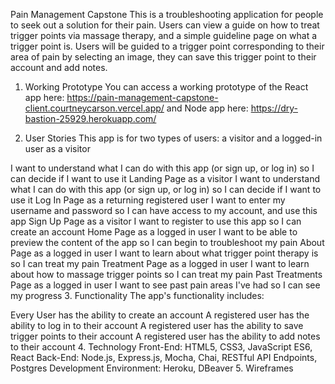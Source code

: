 Pain Management Capstone
This is a troubleshooting application for people to seek out a solution for their pain. Users can view a guide on how to treat trigger points via massage therapy, and a simple guideline page on what a trigger point is. Users will be guided to a trigger point corresponding to their area of pain by selecting an image, they can save this trigger point to their account and add notes.

1. Working Prototype
You can access a working prototype of the React app here: https://pain-management-capstone-client.courtneycarson.vercel.app/ and Node app here: https://dry-bastion-25929.herokuapp.com/

2. User Stories
This app is for two types of users: a visitor and a logged-in user as a visitor

I want to understand what I can do with this app (or sign up, or log in)
so I can decide if I want to use it
Landing Page
as a visitor
I want to understand what I can do with this app (or sign up, or log in)
so I can decide if I want to use it
Log In Page
as a returning registered user
I want to enter my username and password
so I can have access to my account, and use this app
Sign Up Page
as a visitor
I want to register to use this app
so I can create an account
Home Page
as a logged in user
I want to be able to preview the content of the app
so I can begin to troubleshoot my pain
About Page
as a logged in user
I want to learn about what trigger point therapy is
so I can treat my pain
Treatment Page
as a logged in user
I want to learn about how to massage trigger points
so I can treat my pain
Past Treatments Page
as a logged in user
I want to see past pain areas I've had
so I can see my progress
3. Functionality
The app's functionality includes:

Every User has the ability to create an account
A registered user has the ability to log in to their account
A registered user has the ability to save trigger points to their account
A registered user has the ability to add notes to their account
4. Technology
Front-End: HTML5, CSS3, JavaScript ES6, React
Back-End: Node.js, Express.js, Mocha, Chai, RESTful API Endpoints, Postgres
Development Environment: Heroku, DBeaver
5. Wireframes
